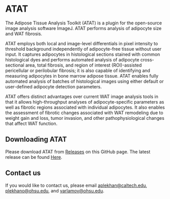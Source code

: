 # ATAT

The Adipose Tissue Analysis Toolkit (ATAT) is a plugin for the open-source image analysis software ImageJ. ATAT performs analysis of adipocyte size and WAT fibrosis.

ATAT employs both local and image-level differentials in pixel intensity to threshold background independently of adipocyte-free tissue without user input. It captures adipocytes in histological sections stained with common histological dyes and performs automated analysis of adipocyte cross-sectional area, total fibrosis, and region of interest (ROI)-assisted pericellular or perilobular fibrosis; it is also capable of identifying and measuring adipocytes in bone marrow adipose tissue. ATAT enables fully automated analysis of batches of histological images using either default or user-defined adipocyte detection parameters.

ATAT offers distinct advantages over current WAT image analysis tools in that it allows high-throughput analyses of adipocyte-specific parameters as well as fibrotic regions associated with individual adipocytes. It also enables the assessment of fibrotic changes associated with WAT remodeling due to weight gain and loss, tumor invasion, and other pathophysiological changes that affect WAT function.

## Downloading ATAT

Please download ATAT from [Releases](https://github.com/aplekh/ATAT/releases) on this GitHub page. The latest release can be found [Here](https://github.com/aplekh/ATAT/releases/tag/v1.1.24).

## Contact us

If you would like to contact us, please email [aplekhan@caltech.edu](mailto:aplekhan@caltech.edu), [plekhano@ohsu.edu](mailto:plekhano@ohsu.edu), and [varlamov@ohsu.edu](mailto:varlamov@ohsu.edu).
